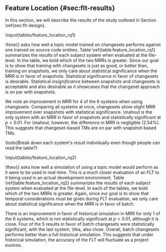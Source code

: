 ## Feature Location {#sec:flt-results}

In this section, we will describe the results of the study outlined in Section
\ref{sec:flt-design}.

\input{tables/feature_location_rq1}

\fone{} asks how well a topic model trained on changesets performs against one
trained on source code entities.  Table \ref{table:feature_location_rq1}
summarizes the results of each subject system when evaluated at the file-level.
In the table, we bold which of the two MRRs is greater.  Since our goal is to
show that training with changesets is just as good, or better than, training on
snapshots, we only care about statistical significance when the MRR is in favor
of snapshots.  Statistical significance in favor of changesets is desirable.
Statistical *insignificance* between snapshots and changesets is acceptable and
also desirable as it showcases that the changeset approach is on par with
snapshots.

We note an improvement in MRR for 4 of the 6 systems when using changesets.
Comparing all systems at once, changesets show slight MRR improvement over
snapshots with statistical significance.  \mahout is the only system with an
MRR in favor of snapshots and statistically significant at $p < 0.01$.  For
\mahout, however, the difference in MRR is negligible (2.54%). This suggests
that changeset-based TMs are on par with snapshot-based TMs.

\todo{Break down each system's result individually even though people can read
the table?}

\input{tables/feature_location_rq2}

\ftwo{} asks how well a simulation of using a topic model would perform as it
were to be used in real-time.  This is a much closer evaluation of an FLT to it
being used in an actual development environment.  Table
\ref{table:feature_location_rq2} summarizes the results of each subject system
when evaluated at the file-level.  In each of the tables, we bold which of the
two MRRs is greater.  Again, since our goal is to show that temporal
considerations must be given during FLT evaluation, we only care about
statistical significance when the MRR is in favor of batch.

There is an improvement in favor of historical simulation in MRR for only 1 of
the 6 systems, which is not statistically significant at $p<0.01$, although it
is close.  Four of the 5 results in favor of batch changesets were
statistically significant, with the last system, \tika, also close.  Overall,
batch changesets performs better than a full historical simulation.  This
suggests that under historical simulation, the accuracy of the FLT will
fluctuate as a project evolves.
